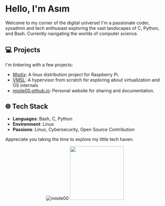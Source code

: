 # Hello, I'm Asım

Welcome to my corner of the digital universe! I'm a passionate coder, sysadmin and tech enthusiast exploring the vast landscapes of C, Python, and Bash. Currently navigating the worlds of computer science.

## 💻 Projects

I'm tinkering with a few projects:

- [Misilix](https://github.com/misile00/misilix): A linux distribution project for Raspberry Pi.
- [VMSL](https://github.com/misile00/VMSL): A hypervisor from scratch for exploring about virtualization and OS internals
- [misile00.github.io](https://misile00.github.io): Personal website for sharing and documentation.

## 🌐 Tech Stack

- **Languages**: Bash, C, Python
- **Environment**: Linux
- **Passions**: Linux, Cybersecurity, Open Source Contribution

Appreciate you taking the time to explore my little tech haven.

<p align="center">
<img src="https://github-readme-stats.vercel.app/api/top-langs/?username=misile00&layout=compact&hide=html&theme=radical" alt="misile00"/>
<img height="170em" src="https://github-readme-stats.vercel.app/api?username=misile00&include_all_commits=true&count_private=true&show_icons=true&theme=radical"/>
</p>
